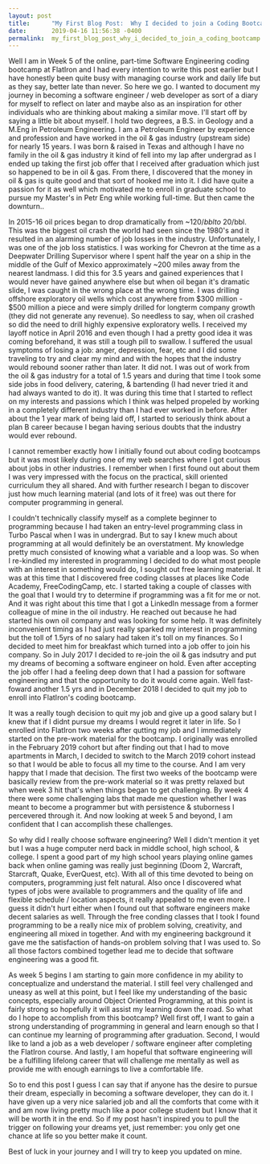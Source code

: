 ```yaml
---
layout: post
title:      "My First Blog Post:  Why I decided to join a Coding Bootcamp"
date:       2019-04-16 11:56:38 -0400
permalink:  my_first_blog_post_why_i_decided_to_join_a_coding_bootcamp
---
```



Well I am in Week 5 of the online, part-time Software Engineering coding bootcamp at FlatIron and I had every intention to write this post earlier but I have honestly been quite busy with managing course work and daily life but as they say, better late than never.  So here we go.  I wanted to document my journey in becoming a software engineer / web developer as sort of a diary for myself to reflect on later and maybe also as an inspiration for other individuals who are thinking about making a similar move.  I'll start off by saying a little bit about myself.  I hold two degrees, a B.S. in Geology and a M.Eng in Petroleum Engineering.  I am a Petroleum Engineer by experience and profession and have worked in the oil & gas industry (upstream side) for nearly 15 years.  I was born & raised in Texas and although I have no family in the oil & gas industry it kind of fell into my lap after undergrad as I ended up taking the first job offer that I received after graduation which just so happened to be in oil & gas.  From there, I discovered that the money in oil & gas is quite good and that sort of hooked me into it.  I did have quite a passion for it as well which motivated me to enroll in graduate school to pursue my Master's in Petr Eng while working full-time.  But then came the downturn..

In 2015-16 oil prices began to drop dramatically from ~$120/bbl to ~$20/bbl.  This was the biggest oil crash the world had seen since the 1980's and it resulted in an alarming number of job losses in the industry.  Unfortunately, I was one of the job loss statistics.  I was working for Chevron at the time as a Deepwater Drilling Supervisor where I spent half the year on a ship in the middle of the Gulf of Mexico approximately ~200 miles away from the nearest landmass.  I did this for 3.5 years and gained experiences that I would never have gained anywhere else but when oil began it's dramatic slide, I was caught in the wrong place at the wrong time.  I was drilling offshore exploratory oil wells which cost anywhere from $300 million - $500 million a piece and were simply drilled for longterm company growth (they did not generate any revenue).  So needless to say, when oil crashed so did the need to drill highly expensive exploratory wells.  I received my layoff notice in April 2016 and even though I had a pretty good idea it was coming beforehand, it was still a tough pill to swallow.  I suffered the usual symptoms of losing a job:   anger, depression, fear, etc and I did some traveling to try and clear my mind and with the hopes that the industry would rebound sooner rather than later.  It did not.  I was out of work from the oil & gas industry for a total of 1.5 years and during that time I took some side jobs in food delivery, catering, & bartending (I had never tried it and had always wanted to do it).  It was during this time that I started to reflect on my interests and passions which I think was helped propeled by working in a completely different industry than I had ever worked in before.  After about the 1 year mark of being laid off, I started to seriously think about a plan B career because I began having serious doubts that the industry would ever rebound.  

I cannot remember exactly how I initially found out about coding bootcamps but it was most likely during one of my web searches where I got curious about jobs in other industries.  I remember when I first found out about them I was very impressed with the focus on the practical, skill oriented curriculum they all shared.  And with further research I began to discover just how much learning material (and lots of it free) was out there for computer programming in general.  

I couldn't technically classify myself as a complete beginner to programming because I had taken an entry-level programming class in Turbo Pascal when I was in undergrad.  But to say I knew much about programming at all would definitely be an overstatment.  My knowledge pretty much consisted of knowing what a variable and a loop was.  So when I re-kindled my interested in programming I decided to do what most people with an interest in something would do, I sought out free learning material.  It was at this time that I discovered free coding classes at places like Code Academy, FreeCodingCamp, etc.  I started taking a couple of classes with the goal that I would try to determine if programming was a fit for me or not.  And it was right about this time that I got a LinkedIn message from a former colleague of mine in the oil industry.  He reached out because he had started his own oil company and was looking for some help.  It was definitely inconvenient timing as I had just really sparked my interest in programming but the toll of 1.5yrs of no salary had taken it's toll on my finances.  So I decided to meet him for breakfast which turned into a job offer to join his company.  So in July 2017 I decided to re-join the oil & gas indsutry and put my dreams of becoming a software engineer on hold.  Even after accepting the job offer I had a feeling deep down that I had a passion for software engineering and that the opportunity to do it would come again.  Well fast-foward another 1.5 yrs and in December 2018 I decided to quit my job to enroll into FlatIron's coding bootcamp.  

It was a really tough decision to quit my job and give up a good salary but I knew that if I didnt pursue my dreams I would regret it later in life.  So I enrolled into FlatIron two weeks after qutting my job and I immediately started on the pre-work material for the bootcamp.  I originally was enrolled in the February 2019 cohort but after finding out that I had to move apartments in March, I decided to switch to the March 2019 cohort instead so that I would be able to focus all my time to the course.  And I am very happy that I made that decision.  The first two weeks of the bootcamp were basically review from the pre-work material so it was pretty relaxed but when week 3 hit that's when things began  to get challenging.  By week 4 there were some challenging labs that made me question whether I was meant to become a programmer but with persistence & stuborness I percevered through it.  And now looking at week 5 and beyond, I am confident that I can accomplish these challenges.

So why did I really choose software engineering?  Well I didn't mention it yet but I was a huge computer nerd back in middle school, high school, & college.  I spent a good part of my high school years playing online games back when online gaming was really just beginning (Doom 2, Warcraft, Starcraft, Quake, EverQuest, etc).  With all of this time devoted to being on computers, programming just felt natural.  Also once I discovered what types of jobs were available to programmers and the quality of life and flexible schedule / location aspects, it really appealed to me even more.  I guess it didn't hurt either when I found out that software engineers make decent salaries as well.  Through the free conding classes that I took I found programming to be a really nice mix of problem solving, creativity, and engineering all mixed in together.  And with my engineering background it gave me the satisfaction of hands-on problem solving that I was used to.  So all those factors combined together lead me to decide that software engineering was a good fit.  

As week 5 begins I am starting to gain more confidence in my ability to conceptualize and understand the material.  I still feel very challenged and uneasy as well at this point, but I feel like my understanding of the basic concepts, especially around Object Oriented Programming, at this point is fairly strong so hopefully it will assist my learning down the road.  So what do I hope to accomplish from this bootcamp?  Well first off, I want to gain a strong understanding of programming in general and learn enough so that I can continue my learning of programming after graduation.  Second, I would like to land a job as a web developer / software engineer after completing the FlatIron course.  And lastly, I am hopeful that software engineering will be a fulfilling lifelong career that will challenge me mentally as well as provide me with enough earnings to live a comfortable life.  

So to end this post I guess I can say that if anyone has the desire to pursue their dream, especially in becoming a software developer, they can do it.  I have given up a very nice salaried job and all the comforts that come with it and am now living pretty much like a poor college student but I know that it will be worth it in the end.  So if my post hasn't inspired you to pull the trigger on following your dreams yet, just remember:  you only get one chance at life so you better make it count.  

Best of luck in your journey and I will try to keep you updated on mine.
